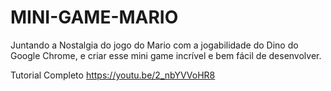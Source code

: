 # MINI-GAME-MARIO
Juntando a Nostalgia do jogo do Mario com a jogabilidade do Dino do Google Chrome, e criar esse mini game incrível e bem fácil de desenvolver. 

Tutorial Completo 
https://youtu.be/2_nbYVVoHR8
